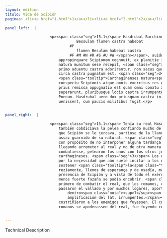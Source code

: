 ```yaml
---
layout: edition
titulo: Vida de Scipión
paginas: <li><a href="1.html">1</a></li><li><a href="2.html">2</a></li><li><a href="3.html">3</a></li><li><a href="4.html">4</a></li><li><a href="5.html">5</a></li><li><a href="6.html">6</a></li><li><a href="7.html">7</a></li><li><a href="8.html">8</a></li><li><a href="9.html">9</a></li><li><a href="10.html">10</a></li><li><a href="11.html">11</a></li><li><a href="12.html">12</a></li><li><a href="13.html">13</a></li><li><a href="14.html">14</a></li><li><a href="15.html">15</a></li><li><a href="16.html">16</a></li><li><a href="17.html">17</a></li><li><a href="18.html">18</a></li><li><a href="19.html">19</a></li><li><a href="20.html">20</a></li><li><a href="21.html">21</a></li><li><a href="22.html">22</a></li><li><a href="23.html">23</a></li><li><a href="24.html">24</a></li><li><a href="25.html">25</a></li><li><a href="26.html">26</a></li><li><a href="27.html">27</a></li><li><a href="28.html">28</a></li><li><a href="29.html">29</a></li><li><a href="30.html">30</a></li><li><a href="31.html">31</a></li><li><a href="32.html">32</a></li><li><a href="33.html">33</a></li><li><a href="34.html">34</a></li><li><a href="35.html">35</a></li><li><a href="36.html">36</a></li><li><a href="37.html">37</a></li><li><a href="38.html">38</a></li><li><a href="39.html">39</a></li><li><a href="40.html">40</a></li><li><a href="41.html">41</a></li><li><a href="42.html">42</a></li><li><a href="43.html">43</a></li><li><a href="44.html">44</a></li><li><a href="45.html">45</a></li><li><a href="46.html">46</a></li><li><a href="47.html">47</a></li><li><a href="48.html">48</a></li><li><a href="49.html">49</a></li><li><a href="50.html">50</a></li><li><a href="51.html">51</a></li><li><a href="52.html">52</a></li><li><a href="53.html">53</a></li><li><a href="54.html">54</a></li><li><a href="55.html">55</a></li><li><a href="56.html">56</a></li><li><a href="57.html">57</a></li><li><a href="58.html">58</a></li><li><a href="59.html">59</a></li><li><a href="60.html">60</a></li><li><a href="61.html">61</a></li><li><a href="62.html">62</a></li><li><a href="63.html">63</a></li><li><a href="64.html">64</a></li><li><a href="65.html">65</a></li><li><a href="66.html">66</a></li><li><a href="67.html">67</a></li><li><a href="68.html">68</a></li><li><a href="69.html">69</a></li><li><a href="70.html">70</a></li><li><a href="71.html">71</a></li><li><a href="72.html">72</a></li><li><a href="73.html">73</a></li><li><a href="74.html">74</a></li>

panel_left:  |

                    <p><span class="seg">15.1</span> Hasdrubal Barchinus prope <span class="tooltip">flumen Besuliam habebat castra<span class="tooltiptext">
                                Bessulam flumen castra habebat
                             #P 
                                flumen Besulam habebat castra
                             #F #M #N #R #S #U #W </span></span>, auidus et ipse certaminis et suis copiis satis fidens, uerum ubi
                        appropinquare Scipionem cognouit, ex planitie in tumulum quemdam satis
                        natura munitum sese recepit, <span class="seg">2</span> quem insecutae Romanae <span class="tooltip">legiones<span class="tooltiptext">legionis #s </span></span> nullam moram interponendam putarunt, quin cedenti instarent hosti et
                        primo aduentu castra adorirentur, non secus quam si una expugnaretur urbs,
                        circa castra pugnatum est. <span class="seg">3</span>
                        <span class="tooltip">Carthaginenses natura<span class="tooltiptext">Carthaginenses et natura #P </span></span> loci et necessitate, quae etiam ignauos excitare <span class="tooltip">solet<span class="tooltiptext">solent #R </span></span>, fidentes impetum hostium sustinere nitebantur. Romani <span class="tooltip">econtra<span class="tooltiptext">contra #F #M #N #R #S #U #W contra et #P </span></span> spe et audacia pleni acriter dimicabant, atque eo magis quod in
                        conspectu Scipionis atque omnis exercitus res gerebatur, <span class="tooltip">ut<span class="tooltiptext">et #M #U </span></span> nullum paulo fortius factum latere posset. <span class="seg">4</span> Itaque non
                        prius remissa oppugnatio est quam omni conatu annixi Romani uallum
                        superarunt, pluribusque locis castra irrumpentes in fugam compulerunt
                        Poenum. Hasdrubal uero dux priusquam castra in potestatem Romanorum
                        uenissent, cum paucis militibus fugit.</p>
                

panel_right:  |

                    <p><span class="seg">15.1</span> Tenía su real Hasdrúbal Barchino çerca del río Besulia y él
                        tanbién cobdiciava la pelea confiando mucho de sus compañas, mas quando supo
                        que Scipión se le çercava, partiose de la llanura y aposentose en un otero
                        assaz guarnido de su natural. <span class="seg">2</span> Seguiéronle las legiones romanas
                        con propósito de no interponer alguna tardança en seguir al enemigo, y en
                        llegando arremeter al real y no de otra manera que si una çibdad se
                        combatiesse, pelearon los unos con los otros junto al real de los
                        carthagineses. <span class="seg">3</span> Los quales, confiando de la natura del logar y
                        por la neçessidad que aún suele incitar a los covardes, se esforçavan
                        sostener <span class="tooltip">la<span class="tooltiptext">el  </span></span> arremetida terrible de los romanos, que peleavan por el contrario muy
                        reziamente, llenos de esperança y de osadía, mayormente por ser la pelea en
                        presencia de Scipión y a vista de todo el exército, de manera que ninguna
                        menos fuerte fazaña se podía encobrir. <span class="seg">4</span> Assí que no affloxaron
                        primero de combatir el real, que los romanos, con todo arrisco esforçándose,
                        passaron el vallado y por muchos logares, aportillado el real y entrados
                            dentro<span class="nota"><sup>7</sup><span class="texto_nota">aportillado el real y entrados dentro: traducción por
                            amplificación del lat. irrumpentes.</span></span>,
                        costriñieron a los enemigos que fuyessen. El capitán Hasdrúbal, ante que los
                        romanos se apoderassen del real, fue fuyendo con pocos.</p>
                

---
```


Technical Description 